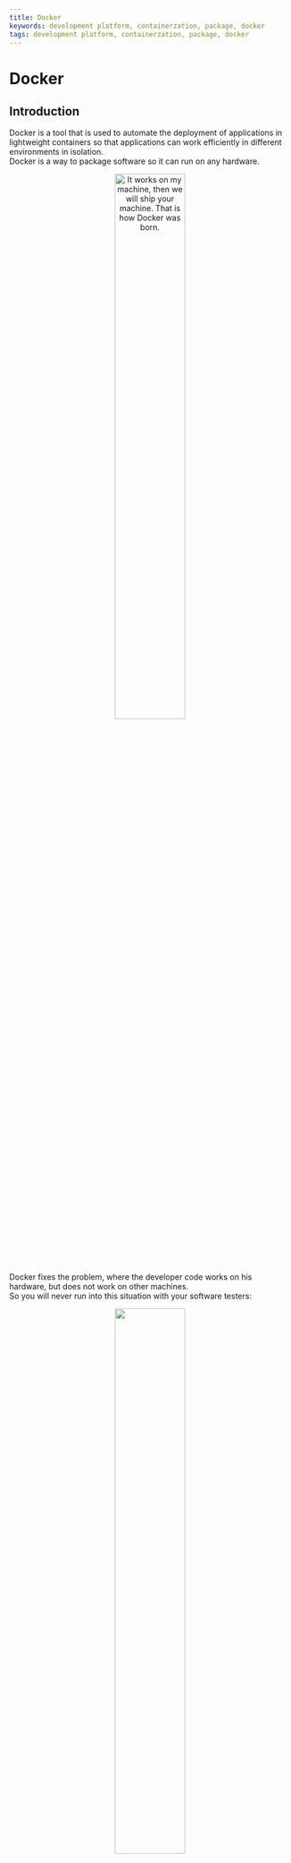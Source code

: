 ```yaml
---
title: Docker
keywords: development platform, containerzation, package, docker
tags: development platform, containerzation, package, docker
---
```


# Docker

## Introduction

Docker is a tool that is used to automate the deployment of applications in lightweight containers so that applications can work efficiently in different environments in isolation.\
Docker is a way to package software so it can run on any hardware.

<div style="text-align:center">
    <img src="https://pbs.twimg.com/media/FPKqqiFX0AMRBu4?format=png&name=small" alt="It works on my machine, then we will ship your machine. That is how Docker was born." width="50%" height="auto">
</div>

Docker fixes the problem, where the developer code works on his hardware, but does not work on other machines.\
So you will never run into this situation with your software testers:

<div style="text-align:center">
    <img src="https://spectralops.io/wp-content/uploads/2023/08/Docker-Meme.jpg" alt="" width="50%" height="auto">
</div>

## You preffer Video?

-   [Docker in 100 seconds](https://www.youtube.com/watch?v=Gjnup-PuquQ)
-   [Learn Docker in 7 Easy Steps - Full Beginnner's Tutorial](https://www.youtube.com/watch?v=gAkwW2tuIqE)

## Brief History Year by Year

| Year | Milestone                                                                                                                                                                                                                                                          |
| ---- | ------------------------------------------------------------------------------------------------------------------------------------------------------------------------------------------------------------------------------------------------------------------ |
| 2010 | Docker Inc. founded by Kamel Founadi, Solomon Hykes, and Sebastien Pahl during the Y Combinator Summer 2010 startup incubator group.                                                                                                                               |
| 2011 | Docker officially launched.                                                                                                                                                                                                                                        |
| 2013 | Docker debuted publicly at PyCon and was released as open-source. It initially used LXC as its default execution environment.                                                                                                                                      |
| 2014 | Docker replaced LXC with its own component, libcontainer, with the release of version 0.9. Collaboration with Red Hat, Microsoft announced integration of Docker engine into Windows Server, and Docker container services for Amazon Elastic Compute Cloud (EC2). |
| 2017 | Docker created the Moby project for open research and development.                                                                                                                                                                                                 |
| 2015 | Collaboration with Stratoscale, IBM, and other companies on an OS-independent standard for software containers.                                                                                                                                                    |
| 2016 | Docker's presence grew significantly on LinkedIn profiles.                                                                                                                                                                                                         |
| 2019 | Docker announced working on a version for Windows that runs on Windows Subsystem for Linux (WSL) 2.                                                                                                                                                                |
| 2020 | Microsoft backported WSL2 to Windows 10 versions 1903 and 1909, and Docker became available for these platforms.                                                                                                                                                   |
| 2021 | Docker Desktop for Windows and MacOS is no longer free for enterprise users; it introduced a Personal plan. Docker on Linux distributions remained unaffected.                                                                                                     |

## Features

**Simplified Configuration**: Docker streamlines the process of configuring applications, leading to faster and more efficient setup.\
**Segregated Application Run**: Docker ensures that applications are isolated in their own containers, avoiding conflicts and interferences.\
**Productivity Boost**: Docker's approach reduces the complexity of development and deployment, enhancing overall efficiency.\
**Docker Swarm Management**: Swarm, Docker's container clustering tool, facilitates easy scaling and management of containerized systems.\
**Service State Control**: Docker services are designed to maintain and regulate a service's intended state, prioritizing availability and scalability.\
**Load Balancing and Discovery**: The routing mesh feature in Docker provides an intelligent routing mechanism for balancing the load and discovering services within a Swarm.\
**Security Protocols**: Docker prioritizes security by providing mechanisms like image scanning and secure container isolation to safeguard applications.\
**System Scalability**: Docker allows for rapid adjustment in the scale of applications, ensuring they perform effectively under varying loads.\
**Streamlined Software Deployment**: Docker promotes better software deployment practices with consistent environments and version tracking, minimizing release complications.\
**Network Customization**: With Docker, creating software-defined networks is effortless, ensuring seamless inter-container communication across diverse settings.\
**Application Size Efficiency**: Docker reduces the footprint of applications and their dependencies through containerization, optimizing the use of system resources.\

## Why would you use Docker?

| **Reason**                   | **Description**                                                                                           |
| ---------------------------- | --------------------------------------------------------------------------------------------------------- |
| Environment Consistency      | Docker guarantees that applications behave consistently in varied deployment environments.                |
| Isolated Execution           | Offers the independence of applications through container-based isolation.                                |
| Cross-Platform Compatibility | Facilitates the operation of applications on any Docker-compatible system, ensuring portability.          |
| Resource Efficacy            | Docker is renowned for its resource-efficient containers and rapid launch times.                          |
| Application Versioning       | Supports meticulous version control for applications, streamlining updates and rollbacks.                 |
| Application Orchestration    | Docker's tools are built to adeptly manage and scale applications, especially for microservices.          |
| DevOps Integration           | Docker is integral for the automated workflows in DevOps and continuous integration/delivery.             |
| Enhanced Security            | Offers improved security features through container isolation and regular image scans.                    |
| Resource Optimization        | Utilizes server resources with finesse by hosting multiple containers per server.                         |
| Vibrant Community Support    | Boasts a robust community offering a wealth of resources, plugins, and collaborative support.             |
| Microservices Support        | Ideal for building microservices due to its capability to deconstruct complex apps into smaller services. |
| Multi-cloud Flexibility      | Adapts seamlessly to various cloud environments, enabling hybrid cloud strategies.                        |

## Competitors

| **Option**                   | **Description**                                                                                                                               | **When to Use**                                                                                                                                        |
| ---------------------------- | --------------------------------------------------------------------------------------------------------------------------------------------- | ------------------------------------------------------------------------------------------------------------------------------------------------------ |
| **Podman**                   | A daemon-free, open-source container engine from Red Hat that enhances storage options and streamlines container operations.                  | Podman is ideal for those seeking a daemon-less, open-source container engine without the need for Kubernetes' full orchestration capabilities.        |
| **Buildah**                  | A tool for building OCI-compatible container images sans Docker, offering Docker and Kubernetes compatibility.                                | Buildah is best for scenarios requiring detailed control over container image construction, perfect for CI/CD workflows and crafting images from base. |
| **runC**                     | A container runtime compliant with OCI specifications, facilitating the execution of containers as isolated systems.                          | runC is suitable when you require a container runtime that aligns with OCI standards, ensuring compatibility with Kubernetes and Docker ecosystems.    |
| **BuildKit**                 | A modern toolkit for constructing container images, noted for expedited builds, improved caching, and intricate build process management.     | BuildKit should be considered when advanced image build performance and capabilities such as concurrent building and non-root builds are necessary.    |
| **LXD**                      | A system for operating lightweight VM-like containers, offering a balance of performance and versatility for various environments.            | LXD is useful for managing VM-like containers with a focus on performance, scalability, and a user-friendly experience, suitable across use cases.     |
| **Apache Mesos**             | A container orchestrator and data center manager, it excels in handling container deployment in extensive, clustered setups.                  | Apache Mesos is appropriate for orchestrating and managing applications in high-scale cluster environments, emphasizing durability and recovery.       |
| **Containerd**               | A minimal and versatile container supervisor, designed for container life-cycle management on diverse platforms.                              | Containerd is a good choice for comprehensive container lifecycle control across multiple platforms with added support for multi-tenancy.              |
| **VirtualBox**               | A general-purpose virtualizer, valuable for simulating varied system setups and application testing.                                          | VirtualBox fits when a flexible virtual environment is needed for app development and testing, supporting diverse system setups.                       |
| **Rkt**                      | A straightforward and secure container engine, recognized for its simplicity and adherence to the App Container spec.                         | Rkt is advantageous for its robust security and uncomplicated operation, compatible with various container formats and requirements.                   |
| **Azure Container Registry** | Microsoft Azure's managed Docker registry service allows for the secure management and storage of container images across platforms.          | Azure Container Registry is tailored for secure Docker image management and storage, with added benefits like image signing and Active Directory.      |
| **Kaniko**                   | This tool is dedicated to building container images from Dockerfiles directly within Kubernetes clusters or other containerized environments. | Kaniko is the go-to for securely constructing container images within Kubernetes or any container-native scenario, streamlining image creation.        |

### More information about larger competitors

![Table of Features of Docker](https://www.simform.com/wp-content/uploads/2023/08/Comparison-of-Docker-Alternatives.webp)

## Some weaknesses you might consider before using Docker

**Non-bare-metal Performance**: Containers incur a performance overhead due to additional layers such as overlay networking and container-to-host communication, falling short of bare-metal speeds.\
**Fragmented Container Landscape**: Diverse container technologies may lack interoperability owing to competitive dynamics; for instance, OpenShift is tailored exclusively for Kubernetes.\
**Challenges with Persistent Storage**: Container data can be ephemeral, risking data loss unless external storage solutions are implemented, which may add complexity.\
**Limitations with GUI-based Applications**: Docker's architecture is primarily suited for headless server applications, as graphical user interfaces in containers face certain constraints.\
**Selective Application Compatibility**: Docker excels with applications structured as microservices, but monolithic applications might not reap the same distribution benefits.\
**Storage Integration Complexities**: Despite ongoing advancements, linking containers to persistent storage solutions demands intricate manual setup.\
**Basic Monitoring Capabilities**: Docker provides elementary monitoring through its `stats` command; comprehensive analysis typically requires additional third-party tools.\
**Unfulfilled Feature Enhancements**: Docker is actively developing features such as container self-inspection and improved file transfer capabilities, which are not yet standard.\
**Data Vulnerability**: Establishing backup and recovery protocols for Docker involves manual intervention, casting doubts on its reliability for data resilience.\
**Optimizing Application Speed**: Containers offer reduced overhead compared to VMs, but they can't match the performance of running directly on bare-metal hardware.\
**Limited OS Compatibility**: Docker's design can introduce compatibility hurdles, as containers built for one operating system may not function seamlessly on another.\
**Suboptimal for GUI Applications**: While feasible, operating GUI-centric applications in Docker is not ideal, given the platform's focus on command-line interface operations.\
**Incomplete Security Solutions**: Docker's security model presents unique challenges that must be specifically addressed beyond traditional security practices.\
**Pace of Evolution**: Docker's rapid development cycle can lead to a lag in the supporting ecosystem, creating documentation gaps and learning challenges.\
**Adaptation Difficulty**: Engineers new to containerization may find Docker's learning curve steep, although more intuitive tools are available to ease the transition.\

### [Start using Docker](https://docs.docker.com/)

## Summary

Docker is a tool that helps developers package their applications into containers, which are like lightweight, portable boxes. These containers hold everything the application needs to run, including the code, a runtime environment, libraries, and settings. Because they contain everything, containers can run on any system that has Docker installed, without any compatibility issues. This makes it easy for developers to develop, ship, and run applications the same way no matter where they are—on a personal computer, a server, or in the cloud. Docker is popular because it simplifies setting up environments, scales quickly, and streamlines the development process, making it a go-to tool for modern software development.

## Credits

Written by:
Mindaugas Bankauskas

## References

-   [Docker Official Website](https://www.docker.com/)
-   [Docker Docs](https://docs.docker.com/)
-   [It works on my machine MEME](https://twitter.com/FrancescoCiull4/status/1509458241524224005)
-   [Dockerfile WORKDIR: How to Get Started and Advanced Usage](https://spectralops.io/blog/dockerfile-workdir-how-to-get-started-and-advanced-usage/)
-   [Docker in 100 seconds](https://www.youtube.com/watch?v=Gjnup-PuquQ)
-   [Learn Docker in 7 Easy Steps - Full Beginner's Tutorial](https://www.youtube.com/watch?v=gAkwW2tuIqE)
-   [Docker wiki page](<https://en.wikipedia.org/wiki/Docker_(software)>)
-   [Competitors & Alternatives to Docker](https://www.gartner.com/reviews/market/application-platforms-reviews/vendor/docker/product/docker/alternatives)
-   [Docker Alternatives](https://www.simform.com/blog/docker-alternatives/)
-   [Top 11 Docker Features](https://www.knowledgehut.com/blog/devops/docker-features)
-   [Disadvantages of Docker](https://bobcares.com/blog/disadvantages-of-containerization-docker/)
